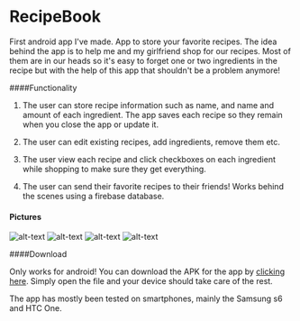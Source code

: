 # RecipeBook
First android app I've made. App to store your favorite recipes.
The idea behind the app is to help me and my girlfriend shop for our recipes.
Most of them are in our heads so it's easy to forget one or two ingredients in the recipe but with the help of this app
that shouldn't be a problem anymore!

####Functionality

1. The user can store recipe information such as name, and name and amount of each ingredient.
The app saves each recipe so they remain when you close the app or update it.

2. The user can edit existing recipes, add ingredients, remove them etc.

3. The user view each recipe and click checkboxes on each ingredient while shopping to make sure they get everything.

4. The user can send their favorite recipes to their friends! Works behind the scenes using a firebase database.

#### Pictures
![alt-text](http://imgur.com/NBOkpACm.png "")
![alt-text](http://imgur.com/MWSlU7gm.png "")
![alt-text](http://imgur.com/AlqjpwRm.png "")
![alt-text](http://imgur.com/iDi54Ykm.png "")

####Download

Only works for android!
You can download the APK for the app by [clicking here](https://github.com/AxlLind/RecipeBook/raw/master/RecipeBook.apk).
Simply open the file and your device should take care of the rest.

The app has mostly been tested on smartphones, mainly the Samsung s6 and HTC One.
